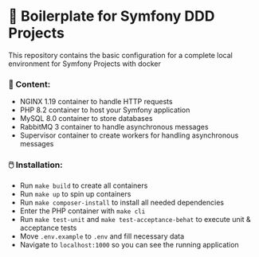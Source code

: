 # 🍲 Boilerplate for Symfony DDD Projects

This repository contains the basic configuration for a complete local environment for Symfony Projects with docker

### 📘 Content:
- NGINX 1.19 container to handle HTTP requests
- PHP 8.2 container to host your Symfony application
- MySQL 8.0 container to store databases
- RabbitMQ 3 container to handle asynchronous messages
- Supervisor container to create workers for handling asynchronous messages

### 🖱️ Installation:
- Run `make build` to create all containers
- Run `make up` to spin up containers
- Run `make composer-install` to install all needed dependencies
- Enter the PHP container with `make cli`
- Run `make test-unit` and `make test-acceptance-behat` to execute unit & acceptance tests
- Move `.env.example` to `.env` and fill necessary data
- Navigate to `localhost:1000` so you can see the running application
